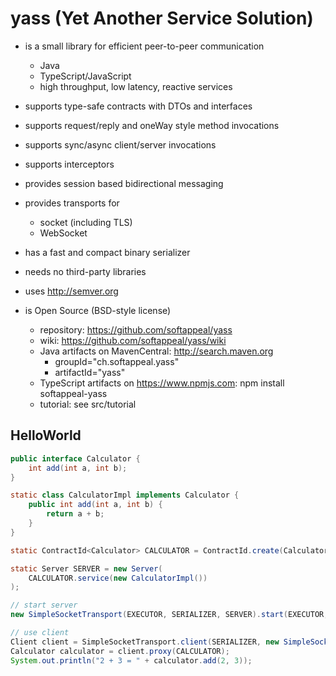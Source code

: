 # yass (Yet Another Service Solution)

* is a small library for efficient peer-to-peer communication
  * Java
  * TypeScript/JavaScript
  * high throughput, low latency, reactive services

* supports type-safe contracts with DTOs and interfaces

* supports request/reply and oneWay style method invocations

* supports sync/async client/server invocations

* supports interceptors

* provides session based bidirectional messaging

* provides transports for
  * socket (including TLS)
  * WebSocket

* has a fast and compact binary serializer

* needs no third-party libraries

* uses http://semver.org

* is Open Source (BSD-style license)
  * repository: https://github.com/softappeal/yass
  * wiki: https://github.com/softappeal/yass/wiki
  * Java artifacts on MavenCentral: http://search.maven.org
    * groupId="ch.softappeal.yass"
    * artifactId="yass"
  * TypeScript artifacts on https://www.npmjs.com: npm install softappeal-yass
  * tutorial: see src/tutorial

## HelloWorld

```java
public interface Calculator {
    int add(int a, int b);
}

static class CalculatorImpl implements Calculator {
    public int add(int a, int b) {
        return a + b;
    }
}

static ContractId<Calculator> CALCULATOR = ContractId.create(Calculator.class, 0, METHOD_MAPPER_FACTORY);

static Server SERVER = new Server(
    CALCULATOR.service(new CalculatorImpl())
);

// start server
new SimpleSocketTransport(EXECUTOR, SERIALIZER, SERVER).start(EXECUTOR, new SimpleSocketBinder(ADDRESS));

// use client
Client client = SimpleSocketTransport.client(SERIALIZER, new SimpleSocketConnector(ADDRESS));
Calculator calculator = client.proxy(CALCULATOR);
System.out.println("2 + 3 = " + calculator.add(2, 3));
```

